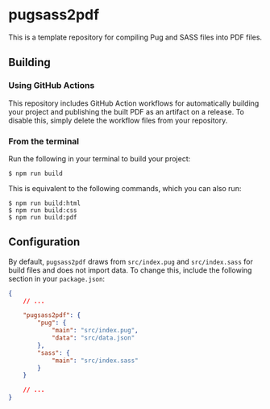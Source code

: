 # pugsass2pdf

This is a template repository for compiling Pug and SASS files into PDF files.

## Building

### Using GitHub Actions

This repository includes GitHub Action workflows for automatically building
your project and publishing the built PDF as an artifact on a release. To
disable this, simply delete the workflow files from your repository.

### From the terminal

Run the following in your terminal to build your project:

```
$ npm run build
```

This is equivalent to the following commands, which you can also run:

```
$ npm run build:html
$ npm run build:css
$ npm run build:pdf
```

## Configuration

By default, `pugsass2pdf` draws from `src/index.pug` and `src/index.sass` for
build files and does not import data. To change this, include the following
section in your `package.json`:

```json
{
	// ...

	"pugsass2pdf": {
		"pug": {
			"main": "src/index.pug",
			"data": "src/data.json"
		},
		"sass": {
			"main": "src/index.sass"
		}
	}

	// ...
}
```
